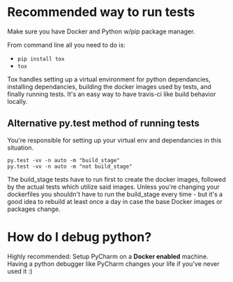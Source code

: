 # Recommended way to run tests

Make sure you have Docker and Python w/pip package manager.

From command line all you need to do is:

- `pip install tox`
- `tox`

Tox handles setting up a virtual environment for python dependancies, installing dependancies, building the docker images used by tests, and finally running tests.  It's an easy way to have travis-ci like build behavior locally.

## Alternative py.test method of running tests

You're responsible for setting up your virtual env and dependancies in this situation.

```
py.test -vv -n auto -m "build_stage"
py.test -vv -n auto -m "not build_stage"
```

The build_stage tests have to run first to create the docker images, followed by the actual tests which utilize said images.  Unless you're changing your dockerfiles you shouldn't have to run the build_stage every time - but it's a good idea to rebuild at least once a day in case the base Docker images or packages change.

# How do I debug python?

Highly recommended: Setup PyCharm on a **Docker enabled** machine.  Having a python debugger like PyCharm changes your life if you've never used it :)
